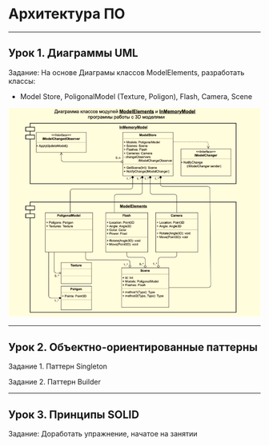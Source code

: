 # Архитектура ПО

---

## Урок 1. Диаграммы UML

Задание:
На основе Диаграмы классов ModelElements, разработать классы:
- Model Store, PoligonalModel (Texture, Poligon), Flash, Camera, Scene

![Диаграма классов ModelElements](img/HomeTask1.png)

---

## Урок 2. Объектно-ориентированные паттерны

Задание 1. Паттерн Singleton

Задание 2. Паттерн Builder

---

## Урок 3. Принципы SOLID

Задание: Доработать упражнение, начатое на занятии